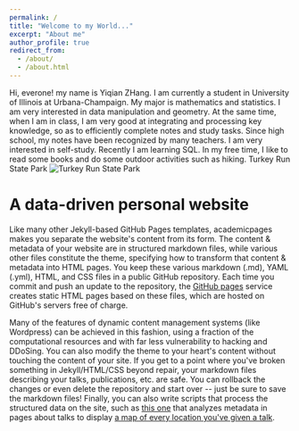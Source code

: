 ```yaml
---
permalink: /
title: "Welcome to my World..."
excerpt: "About me"
author_profile: true
redirect_from: 
  - /about/
  - /about.html
---
```


Hi, everone! my name is Yiqian ZHang. I am currently a student in University of Illinois at Urbana-Champaign. My major is mathematics and statistics. I am very interested in data manipulation and geometry. At the same time, when I am in class, I am very good at integrating and processing key knowledge, so as to efficiently complete notes and study tasks. Since high school, my notes have been recognized by many teachers. I am very interested in self-study. Recently I am learning SQL. In my free time, I like to read some books and do some outdoor activities such as hiking. 
Turkey Run State Park
![Turkey Run State Park](/images/editing-talk.png)



A data-driven personal website
======
Like many other Jekyll-based GitHub Pages templates, academicpages makes you separate the website's content from its form. The content & metadata of your website are in structured markdown files, while various other files constitute the theme, specifying how to transform that content & metadata into HTML pages. You keep these various markdown (.md), YAML (.yml), HTML, and CSS files in a public GitHub repository. Each time you commit and push an update to the repository, the [GitHub pages](https://pages.github.com/) service creates static HTML pages based on these files, which are hosted on GitHub's servers free of charge.

Many of the features of dynamic content management systems (like Wordpress) can be achieved in this fashion, using a fraction of the computational resources and with far less vulnerability to hacking and DDoSing. You can also modify the theme to your heart's content without touching the content of your site. If you get to a point where you've broken something in Jekyll/HTML/CSS beyond repair, your markdown files describing your talks, publications, etc. are safe. You can rollback the changes or even delete the repository and start over -- just be sure to save the markdown files! Finally, you can also write scripts that process the structured data on the site, such as [this one](https://github.com/academicpages/academicpages.github.io/blob/master/talkmap.ipynb) that analyzes metadata in pages about talks to display [a map of every location you've given a talk](https://academicpages.github.io/talkmap.html).

